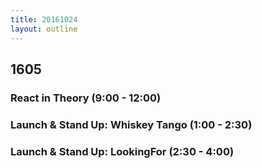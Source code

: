 ```yaml
---
title: 20161024
layout: outline
---
```


## 1605

### React in Theory (9:00 - 12:00)

### Launch & Stand Up: Whiskey Tango (1:00 - 2:30)

### Launch & Stand Up: LookingFor (2:30 - 4:00)

